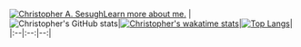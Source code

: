 [![Christopher A. Sesugh](https://res.cloudinary.com/christo/image/upload/v1682697484/christohybrid185_gmail.com_jqwkam.png)Learn more about me.](https://www.christophersesugh.com/about)
|![Christopher's GitHub stats](https://github-readme-stats.vercel.app/api?username=christophersesugh&show_icons=true&theme=radical)|[![Christopher's wakatime stats](https://github-readme-stats.vercel.app/api/wakatime?username=christophersesugh)](https://github.com/anuraghazra/github-readme-stats)|[![Top Langs](https://github-readme-stats.vercel.app/api/top-langs/?username=christophersesugh&layout=compact)](https://github.com/christophersesugh/github-readme-stats)|
|:--|:--:|--:|

<!---
christophersesugh/christophersesugh is a ✨ special ✨ repository because its `README.md` (this file) appears on your GitHub profile.
You can click the Preview link to take a look at your changes.
--->
